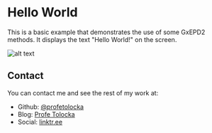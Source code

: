 
# Hello World

This is a basic example that demonstrates the use of some GxEPD2 methods. It displays the text "Hello World!" on the screen.

![alt text](../Images/HelloWorld.png)

## Contact

You can contact me and see the rest of my work at:

- Github: [@profetolocka](https://github.com/profetolocka)
- Blog: [Profe Tolocka](https://www.profetolocka.com.ar)
- Social: [linktr.ee](https://linktr.ee/profetolocka)

